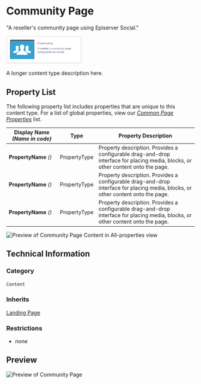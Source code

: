 # Community Page
"A reseller's community page using Episerver Social."

<img src="Screenshots/Community%20Page%20-%20icon.png?raw=true" alt="Community Page icon" width="40%" />

A longer content type description here.

## Property List
The following property list includes properties that are unique to this content type. For a list of global properties, view our [*Common Page Properties*](./Common%20Page%20Properties.md) list.

Display Name *(Name in code)* | Type | Property Description
--------------|------|---------------
**PropertyName** *()* | PropertyType | Property description. Provides a configurable drag-and-drop interface for placing media, blocks, or other content onto the page.
**PropertyName** *()* | PropertyType | Property description. Provides a configurable drag-and-drop interface for placing media, blocks, or other content onto the page.
**PropertyName** *()* | PropertyType | Property description. Provides a configurable drag-and-drop interface for placing media, blocks, or other content onto the page.

<img src="Screenshots/Community%20Page%20-%20Content tab.png?raw=true" alt="Preview of Community Page Content in All-properties view" width="50%"/>


## Technical Information

### Category
`Content`

### Inherits
[Landing Page](#)

### Restrictions
* none

## Preview
<img src="Screenshots/Community%20Page%20-%20OPE.png?raw=true" alt="Preview of Community Page" width="100%"/>
